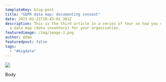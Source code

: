 ```yaml
---
templateKey: blog-post
title: "GDPR data map: documenting consent"
date: 2021-02-21T10:43:01.381Z
description: This is the third article in a series of four on how you can create
  a data map (data inventory) for your organisation.
featuredimage: /img/image-3.png
author: Adam
featuredpost: false
tags:
  - "#bigdata"
---
```

![](/img/image-3.png)

Body